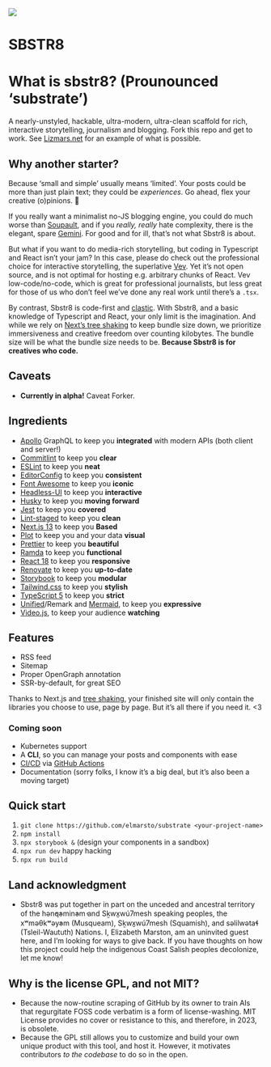 ![](https://github.com/elmarsto/sbstr8/blob/main/public/media/sbstr8.svg)
# SBSTR8

# What is sbstr8? (Prounounced ‘substrate’)

 A nearly-unstyled, hackable, ultra-modern, ultra-clean scaffold for rich, interactive storytelling, journalism and blogging. Fork this repo and get to work. See [Lizmars.net](https://lizmars.net) for an example of what is possible.

## Why another starter?

Because ‘small and simple’ usually means ‘limited’. Your posts could be more than just plain text; they could be *experiences*. Go ahead, flex your creative (o)pinions. 🪽

If you really want a minimalist no-JS blogging engine, you could do much worse than [Soupault](https://soupault.app), and if you *really, really* hate complexity, there is the elegant, spare [Gemini](https://gemini.circumlunar.space). For good and for ill, that’s not what Sbstr8 is about.

But what if you want to do media-rich storytelling, but coding in Typescript and React isn’t your jam? In this case, please do check out the professional choice for interactive storytelling, the superlative [Vev](https://vev.design). Yet it’s not open source, and is not optimal for hosting e.g. arbitrary chunks of React. Vev low-code/no-code, which is great for professional journalists, but less great for those of us who don’t feel we’ve done any real work until there’s a `.tsx`.

By contrast, Sbstr8 is code-first and [clastic](https://en.wiktionary.org/wiki/clastic). With Sbstr8, and a basic knowledge of Typescript and React, your only limit is the imagination. And while we rely on [Next’s tree shaking](https://nextjs.org/blog/next-10-2) to keep bundle size down, we prioritize immersiveness and creative freedom over counting kilobytes. The bundle size will be what the bundle size needs to be. **Because Sbstr8 is for creatives who code.**

## Caveats

  - **Currently in alpha!** Caveat Forker.

## Ingredients

 - [Apollo](https://www.apollographql.com) GraphQL to keep you **integrated** with modern APIs (both client and server!)
 - [Commitlint](https://commitlint.js.org) to keep you **clear**
 - [ESLint](https://eslint.org) to keep you **neat**
 - [EditorConfig](https://editorconfig.org/) to keep you **consistent**
 - [Font Awesome](https://fontawesome.com/) to keep you **iconic**
 - [Headless-UI](https://headlessui.com) to keep you **interactive**
 - [Husky](https://typicode.github.io/husky/#/) to keep you **moving forward**
 - [Jest](https://jestjs.io/) to keep you **covered**
 - [Lint-staged](https://github.com/okonet/lint-staged) to keep you **clean**
 - [Next.js 13](https://nextjs.org) to keep you **Based**
 - [Plot](https://observablehq.com/plot) to keep you and your data **visual**
 - [Prettier](https://prettier.io) to keep you **beautiful**
 - [Ramda](https://ramdajs.com/) to keep you **functional**
 - [React 18](https://react.dev) to keep you **responsive**
 - [Renovate](https://mend.io) to keep you **up-to-date**
 - [Storybook](https://storybook.js.org) to keep you **modular**
 - [Tailwind.css](https://tailwindcss.com) to keep you **stylish**
 - [TypeScript 5](https://typescriptlang.org) to keep you **strict**
 - [Unified](https://unifiedjs.org)/Remark and [Mermaid](https://mermaid.js.org), to keep you **expressive**
 - [Video.js](https://videojs.com), to keep your audience **watching**

## Features
 - RSS feed
 - Sitemap
 - Proper OpenGraph annotation
 - SSR-by-default, for great SEO


Thanks to Next.js and [tree shaking](https://en.wikipedia.org/wiki/Tree_shaking), your finished site will only contain the libraries you choose to use, page by page. But it’s all there if you need it. <3

### Coming soon
 - Kubernetes support
 - A **CLI**, so you can manage your posts and components with ease
 - [CI/CD](https://github.blog/2022-02-02-build-ci-cd-pipeline-github-actions-four-steps/) via [GitHub Actions](https://github.com/features/actions)
 - Documentation (sorry folks, I know it’s a big deal, but it’s also been a moving target)


## Quick start
 1. `git clone https://github.com/elmarsto/substrate <your-project-name>`
 2. `npm install`
 4. `npx storybook &` (design your components in a sandbox)
 5. `npx run dev` happy hacking
 6. `npx run build`


## Land acknowledgment

 - Sbstr8 was put together in part on the unceded and ancestral territory of the hən̓q̓əmin̓əm̓ and Sḵwx̱wú7mesh speaking peoples, the xʷməθkʷəy̓əm (Musqueam), Sḵwx̱wú7mesh (Squamish), and səlilwətaɬ (Tsleil-Waututh) Nations. I, Elizabeth Marston, am an uninvited guest here, and I’m looking for ways to give back. If you have thoughts on how this project could help the indigenous Coast Salish peoples decolonize, let me know!

## Why is the license GPL, and not MIT?

 - Because the now-routine scraping of GitHub by its owner to train AI‌s that regurgitate FOSS‌ code verbatim is a form of license-washing. MIT‌ License provides no cover or resistance to this, and therefore, in 2023, is obsolete.
 - Because the GPL still allows you to customize and build your own unique product with this tool, and host it. However, it motivates contributors *to the codebase* to do so in the open.
